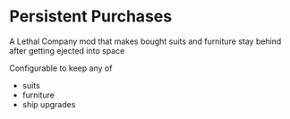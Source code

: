 # Persistent Purchases
A Lethal Company mod that makes bought suits and furniture stay behind after getting ejected into space

Configurable to keep any of
- suits
- furniture
- ship upgrades